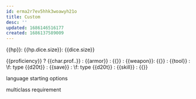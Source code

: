 ```yaml
---
id: erma2r7ev5hhk3woawyh21o
title: Custom
desc: ''
updated: 1686146516177
created: 1686137589009
---
```


{{hp}}:
  {{hp.dice.size}}: {{dice.size}}

{{proficiency}} ? {{char.prof..}}
: {{armor}} : {{}}
: {{weapon}}: {{}}
: {{tool}}  : \f: type {{d20t}}
: {{save}}  : \f: type {{d20t}}
: {{skill}} : {{}}

language
starting options

multiclass
  requirement
